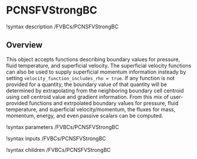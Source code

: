 # PCNSFVStrongBC

!syntax description /FVBCs/PCNSFVStrongBC

## Overview

This object accepts functions describing boundary values for pressure, fluid
temperature, and superficial velocity. The superficial velocity functions can
also be used to supply superficial momentum information insteady by setting
`velocity_function_includes_rho = true`. If any function is not provided for a
quantity, the boundary value of that quantity will be determined by
extrapolating from the neighboring boundary cell centroid using cell centroid
value and gradient information. From this mix of user-provided functions and
extrpolated boundary values for pressure, fluid temperature, and superficial
velocity/momentum, the fluxes for mass, momentum, energy, and even passive
scalars can be computed.

!syntax parameters /FVBCs/PCNSFVStrongBC

!syntax inputs /FVBCs/PCNSFVStrongBC

!syntax children /FVBCs/PCNSFVStrongBC
